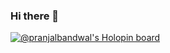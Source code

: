 ### Hi there 👋


[![@pranjalbandwal's Holopin board](https://holopin.me/pranjalbandwal)](https://holopin.io/@pranjalbandwal)



<!--
**PranjalBandwal/PranjalBandwal** is a ✨ _special_ ✨ repository because its `README.md` (this file) appears on your GitHub profile.

Here are some ideas to get you started:

- 🔭 I’m currently working on ...
- 🌱 I’m currently learning ...
- 👯 I’m looking to collaborate on ...
- 🤔 I’m looking for help with ...
- 💬 Ask me about ...
- 📫 How to reach me: ...
- 😄 Pronouns: ...
- ⚡ Fun fact: ...
-->

